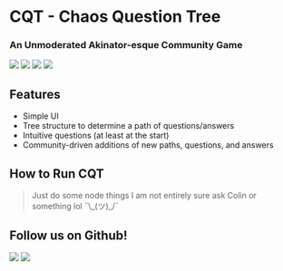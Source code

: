 # CQT - Chaos Question Tree
### An Unmoderated Akinator-esque Community Game
![](https://img.shields.io/github/stars/tzenger/CQT) ![](https://img.shields.io/github/forks/tzenger/CQT) ![](https://img.shields.io/github/issues/tzenger/CQT) ![](https://img.shields.io/github/license/tzenger/CQT)

## Features

- Simple UI
- Tree structure to determine a path of questions/answers
- Intuitive questions (at least at the start)
- Community-driven additions of new paths, questions, and answers

## How to Run CQT
>  Just do some node things I am not entirely sure ask Colin or something lol ¯\\\_(ツ)_/¯

## Follow us on Github!
[![](https://img.shields.io/github/followers/tzenger?label=Follow%20tzenger&style=social)](https://github.com/tzenger) [![](https://img.shields.io/github/followers/ColinLi33?label=Follow%20ColinLi33&style=social)](https://github.com/ColinLi33)
